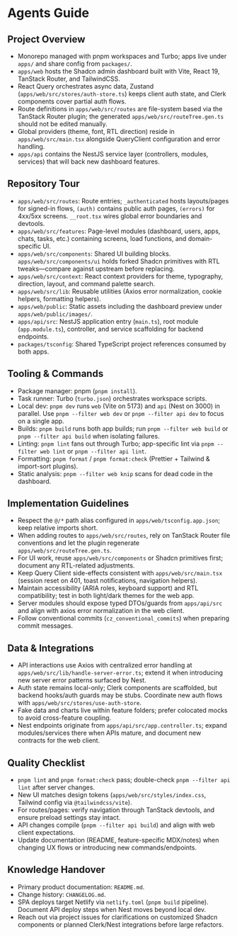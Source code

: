 # Agents Guide

## Project Overview
- Monorepo managed with pnpm workspaces and Turbo; apps live under `apps/` and share config from `packages/`.
- `apps/web` hosts the Shadcn admin dashboard built with Vite, React 19, TanStack Router, and TailwindCSS.
- React Query orchestrates async data, Zustand (`apps/web/src/stores/auth-store.ts`) keeps client auth state, and Clerk components cover partial auth flows.
- Route definitions in `apps/web/src/routes` are file-system based via the TanStack Router plugin; the generated `apps/web/src/routeTree.gen.ts` should not be edited manually.
- Global providers (theme, font, RTL direction) reside in `apps/web/src/main.tsx` alongside QueryClient configuration and error handling.
- `apps/api` contains the NestJS service layer (controllers, modules, services) that will back new dashboard features.

## Repository Tour
- `apps/web/src/routes`: Route entries; `_authenticated` hosts layouts/pages for signed-in flows, `(auth)` contains public auth pages, `(errors)` for 4xx/5xx screens. `__root.tsx` wires global error boundaries and devtools.
- `apps/web/src/features`: Page-level modules (dashboard, users, apps, chats, tasks, etc.) containing screens, load functions, and domain-specific UI.
- `apps/web/src/components`: Shared UI building blocks. `apps/web/src/components/ui` holds forked Shadcn primitives with RTL tweaks—compare against upstream before replacing.
- `apps/web/src/context`: React context providers for theme, typography, direction, layout, and command palette search.
- `apps/web/src/lib`: Reusable utilities (Axios error normalization, cookie helpers, formatting helpers).
- `apps/web/public`: Static assets including the dashboard preview under `apps/web/public/images/`.
- `apps/api/src`: NestJS application entry (`main.ts`), root module (`app.module.ts`), controller, and service scaffolding for backend endpoints.
- `packages/tsconfig`: Shared TypeScript project references consumed by both apps.

## Tooling & Commands
- Package manager: pnpm (`pnpm install`).
- Task runner: Turbo (`turbo.json`) orchestrates workspace scripts.
- Local dev: `pnpm dev` runs `web` (Vite on 5173) and `api` (Nest on 3000) in parallel. Use `pnpm --filter web dev` or `pnpm --filter api dev` to focus on a single app.
- Builds: `pnpm build` runs both app builds; run `pnpm --filter web build` or `pnpm --filter api build` when isolating failures.
- Linting: `pnpm lint` fans out through Turbo; app-specific lint via `pnpm --filter web lint` or `pnpm --filter api lint`.
- Formatting: `pnpm format` / `pnpm format:check` (Prettier + Tailwind & import-sort plugins).
- Static analysis: `pnpm --filter web knip` scans for dead code in the dashboard.

## Implementation Guidelines
- Respect the `@/*` path alias configured in `apps/web/tsconfig.app.json`; keep relative imports short.
- When adding routes to `apps/web/src/routes`, rely on TanStack Router file conventions and let the plugin regenerate `apps/web/src/routeTree.gen.ts`.
- For UI work, reuse `apps/web/src/components` or Shadcn primitives first; document any RTL-related adjustments.
- Keep Query Client side-effects consistent with `apps/web/src/main.tsx` (session reset on 401, toast notifications, navigation helpers).
- Maintain accessibility (ARIA roles, keyboard support) and RTL compatibility; test in both light/dark themes for the web app.
- Server modules should expose typed DTOs/guards from `apps/api/src` and align with axios error normalization in the web client.
- Follow conventional commits (`cz_conventional_commits`) when preparing commit messages.

## Data & Integrations
- API interactions use Axios with centralized error handling at `apps/web/src/lib/handle-server-error.ts`; extend it when introducing new server error patterns surfaced by Nest.
- Auth state remains local-only; Clerk components are scaffolded, but backend hooks/auth guards may be stubs. Coordinate new auth flows with `apps/web/src/stores/use-auth-store`.
- Fake data and charts live within feature folders; prefer colocated mocks to avoid cross-feature coupling.
- Nest endpoints originate from `apps/api/src/app.controller.ts`; expand modules/services there when APIs mature, and document new contracts for the web client.

## Quality Checklist
- `pnpm lint` and `pnpm format:check` pass; double-check `pnpm --filter api lint` after server changes.
- New UI matches design tokens (`apps/web/src/styles/index.css`, Tailwind config via `@tailwindcss/vite`).
- For routes/pages: verify navigation through TanStack devtools, and ensure preload settings stay intact.
- API changes compile (`pnpm --filter api build`) and align with web client expectations.
- Update documentation (README, feature-specific MDX/notes) when changing UX flows or introducing new commands/endpoints.

## Knowledge Handover
- Primary product documentation: `README.md`.
- Change history: `CHANGELOG.md`.
- SPA deploys target Netlify via `netlify.toml` (`pnpm build` pipeline). Document API deploy steps when Nest moves beyond local dev.
- Reach out via project issues for clarifications on customized Shadcn components or planned Clerk/Nest integrations before large refactors.
